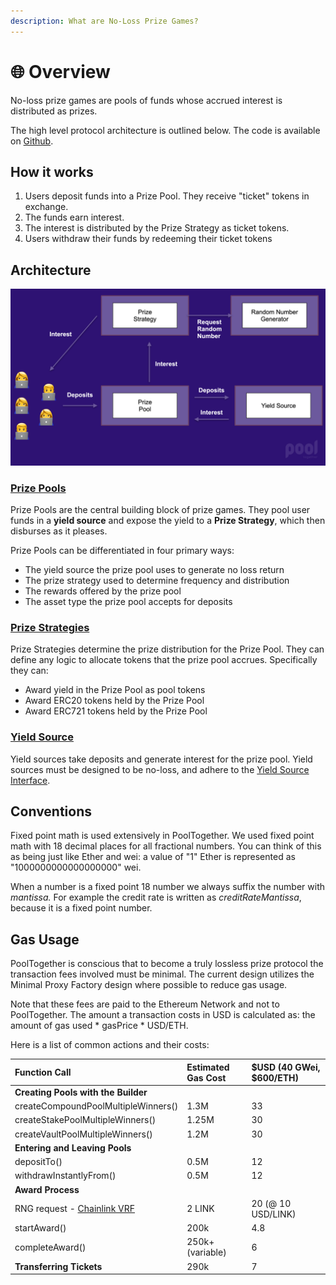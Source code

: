 ```yaml
---
description: What are No-Loss Prize Games?
---
```


# 🌐 Overview

No-loss prize games are pools of funds whose accrued interest is distributed as prizes.

The high level protocol architecture is outlined below. The code is available on [Github](https://github.com/pooltogether/pooltogether-pool-contracts).

## How it works

1. Users deposit funds into a Prize Pool.  They receive "ticket" tokens in exchange.
2. The funds earn interest.
3. The interest is distributed by the Prize Strategy as ticket tokens.
4. Users withdraw their funds by redeeming their ticket tokens

## Architecture

![High level overview of the V3 architecture](../.gitbook/assets/screen-shot-2021-05-05-at-2.20.38-pm.png)

### [Prize Pools](prize-pool/)

Prize Pools are the central building block of prize games.  They pool user funds in a **yield source** and expose the yield to a **Prize Strategy**, which then disburses as it pleases.

Prize Pools can be differentiated in four primary ways:

* The yield source the prize pool uses to generate no loss return
* The prize strategy used to determine frequency and distribution 
* The rewards offered by the prize pool
* The asset type the prize pool accepts for deposits 

### [Prize Strategies](prize-strategy/)

Prize Strategies determine the prize distribution for the Prize Pool.  They can define any logic to allocate tokens that the prize pool accrues.  Specifically they can:

* Award yield in the Prize Pool as pool tokens
* Award ERC20 tokens held by the Prize Pool
* Award ERC721 tokens held by the Prize Pool

### [Yield Source](yield-sources.md)

Yield sources take deposits and generate interest for the prize pool.  Yield sources must be designed to be no-loss, and adhere to the [Yield Source Interface](yield-sources.md).

## Conventions

Fixed point math is used extensively in PoolTogether.  We used fixed point math with 18 decimal places for all fractional numbers.  You can think of this as being just like Ether and wei: a value of "1" Ether is represented as "1000000000000000000" wei.

When a number is a fixed point 18 number we always suffix the number with _mantissa._  For example the credit rate is written as _creditRateMantissa_, because it is a fixed point number.

## Gas Usage

PoolTogether is conscious that to become a truly lossless prize protocol the transaction fees involved must be minimal. The current design utilizes the Minimal Proxy Factory design where possible to reduce gas usage. 

Note that these fees are paid to the Ethereum Network and not to PoolTogether.  The amount a transaction costs in USD is calculated as: the amount of gas used \* gasPrice \* USD/ETH.

Here is a list of common actions and their costs:

| Function Call | Estimated Gas Cost | $USD \(40 GWei, $600/ETH\) |
| :--- | :--- | :--- |
| **Creating Pools with the Builder** |  |  |
| createCompoundPoolMultipleWinners\(\) | 1.3M  | 33 |
| createStakePoolMultipleWinners\(\) | 1.25M | 30 |
| createVaultPoolMultipleWinners\(\) | 1.2M | 30 |
| **Entering and Leaving Pools** |  |  |
| depositTo\(\) | 0.5M | 12 |
| withdrawInstantlyFrom\(\) | 0.5M | 12 |
| **Award Process** |  |  |
| RNG request - [Chainlink VRF](random-number-generator/chainlink-vrf.md) | 2 LINK | 20 \(@ 10 USD/LINK\) |
| startAward\(\) | 200k | 4.8 |
| completeAward\(\) | 250k+ \(variable\) | 6 |
| **Transferring Tickets** | 290k | 7 |



